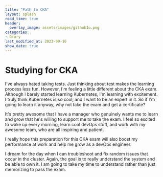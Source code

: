 ```yaml
---
title: "Path to CKA" 
layout: splash
read_time: true
header:
  overlay_image: assets/images/githubIo.png
categories:
- Diary
last_modified_at: 2023-09-16
show_date: true
---
```


# Studying for CKA

I've always hated taking tests. Just thinking about test makes the learning process less fun. However, I'm feeling a little different about the CKA exam. Although I barely started learning Kubernetes, I'm learning with excitement. I truly think Kubernetes is so cool, and I want to be an expert in it. So if I'm going to learn it anyway, why not take the exam and get a certificate?

It's pretty awesome that I have a manager who genuinely wants me to learn and grow that he's willing to support me to take the exam. I feel so excited to wake up every morning, learn cool devOps stuff, and work with my awesome team, who are all inspiring and patient.

I really hope this preparation for this CKA exam will also boost my performance at work and help me grow as a devOps engineer.

I dream for the day when I can troubleshoot and fix random issues that occur in the cluster. Again, the goal is to really understand the system and be able to own it. I am going to take my time to understand rather than just memorizing to pass the exam. 

